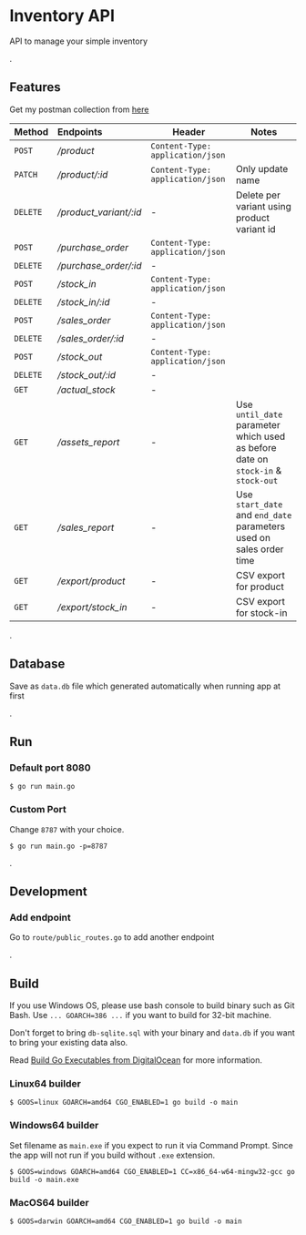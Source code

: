 # Inventory API

API to manage your simple inventory

.
## Features

Get my postman collection from [here](https://www.getpostman.com/collections/fde01ca3ea1ba772b6cf)

| Method   | Endpoints | Header | Notes |
|:-------- |:--------- | ------ | ----- |
| `POST`   | */product*  | `Content-Type: application/json` | |
| `PATCH`  | */product/:id* | `Content-Type: application/json` | Only update name | 
| `DELETE` | */product_variant/:id* | - | Delete per variant using product variant id |
| `POST`   | */purchase_order* | `Content-Type: application/json` | |
| `DELETE` | */purchase_order/:id* | - | |
| `POST`   | */stock_in* | `Content-Type: application/json` | |
| `DELETE` | */stock_in/:id* | - | |
| `POST`   | */sales_order* | `Content-Type: application/json` | |
| `DELETE` | */sales_order/:id* | - | |
| `POST`   | */stock_out* | `Content-Type: application/json` | |
| `DELETE` | */stock_out/:id* | - | |
| `GET`    | */actual_stock* | - | |
| `GET`    | */assets_report* | - | Use `until_date` parameter which used as before date on `stock-in` & `stock-out`  |
| `GET`    | */sales_report* | - | Use `start_date` and `end_date` parameters used on sales order time |
| `GET`    | */export/product* | - | CSV export for product |
| `GET`    | */export/stock_in* | - | CSV export for stock-in |


.
## Database

Save as `data.db` file which generated automatically when running app at first

.
## Run

### Default port 8080

```shell
$ go run main.go
```

### Custom Port

Change `8787` with your choice.

```shell
$ go run main.go -p=8787
```

.
## Development

### Add endpoint

Go to `route/public_routes.go` to add another endpoint

.
## Build

If you use Windows OS, please use bash console to build binary such as Git Bash.
Use `... GOARCH=386 ...` if you want to build for 32-bit machine.

Don't forget to bring `db-sqlite.sql` with your binary and `data.db` if you want to bring your existing data also.

Read [Build Go Executables from DigitalOcean](https://www.digitalocean.com/community/tutorials/how-to-build-go-executables-for-multiple-platforms-on-ubuntu-16-04) for more information.

### Linux64 builder

```shell
$ GOOS=linux GOARCH=amd64 CGO_ENABLED=1 go build -o main
```

### Windows64 builder

Set filename as `main.exe` if you expect to run it via Command Prompt. Since the app will not run if you build without `.exe` extension.

```shell
$ GOOS=windows GOARCH=amd64 CGO_ENABLED=1 CC=x86_64-w64-mingw32-gcc go build -o main.exe
```

### MacOS64 builder

```shell
$ GOOS=darwin GOARCH=amd64 CGO_ENABLED=1 go build -o main
```
